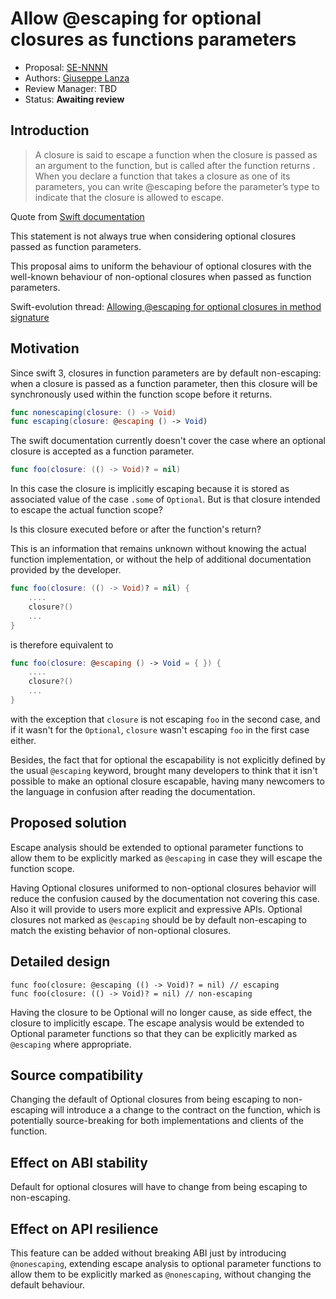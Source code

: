 # Allow @escaping for optional closures as functions parameters

* Proposal: [SE-NNNN](nnnn-allow-escaping-optional-closures.md)
* Authors: [Giuseppe Lanza](https://github.com/gringoireDM)
* Review Manager: TBD
* Status: **Awaiting review**

## Introduction

> A closure is said to escape a function when the closure is passed as an argument 
> to the function, but is called after the function returns . When you declare a 
> function that takes a closure as one of its parameters, you can write @escaping 
> before the parameter’s type to indicate that the closure is allowed to escape.

Quote from [Swift documentation](https://docs.swift.org/swift-book/LanguageGuide/Closures.html)

This statement is not always true when considering optional closures passed as function parameters.

This proposal aims to uniform the behaviour of optional closures with the well-known behaviour of 
non-optional closures when passed as function parameters.

Swift-evolution thread: [Allowing @escaping for optional closures in method signature](https://forums.swift.org/t/allowing-escaping-for-optional-closures-in-method-signature/27556/1)

## Motivation

Since swift 3, closures in function parameters are by default non-escaping: when a closure is 
passed as a function parameter, then this closure will be synchronously used within the function 
scope before it returns.

```swift
func nonescaping(closure: () -> Void)
func escaping(closure: @escaping () -> Void)
```

The swift documentation currently doesn't cover the case where an optional closure is accepted
as a function parameter.

```swift
func foo(closure: (() -> Void)? = nil)
```

In this case the closure is implicitly escaping because it is stored as associated value of the 
case `.some` of `Optional`. But is that closure intended to escape the actual function scope? 

Is this closure executed before or after the function's return?

This is an information that remains unknown without knowing the actual function implementation, 
or without the help of additional documentation provided by the developer.

```swift
func foo(closure: (() -> Void)? = nil) {
    ....
    closure?()
    ...
}
```

is therefore equivalent to 

```swift
func foo(closure: @escaping () -> Void = { }) {
    ....
    closure?()
    ...
}
```

with the exception that `closure` is not escaping `foo` in the second case, and if it wasn't 
for the `Optional`, `closure` wasn't escaping `foo` in the first case either.

Besides, the fact that for optional the escapability is not explicitly defined by the usual 
`@escaping` keyword, brought many developers to think that it isn't possible to make an 
optional closure escapable, having many newcomers to the language in confusion after reading 
the documentation.

## Proposed solution

Escape analysis should be extended to optional parameter functions to allow them to be explicitly
marked as `@escaping` in case they will escape the function scope.

Having Optional closures uniformed to non-optional closures behavior will reduce the confusion
caused by the documentation not covering this case. Also it will provide to users more explicit and
expressive APIs. Optional closures not marked as `@escaping` should be by default non-escaping
to match the existing behavior of non-optional closures.

## Detailed design

```
func foo(closure: @escaping (() -> Void)? = nil) // escaping
func foo(closure: (() -> Void)? = nil) // non-escaping
```

Having the closure to be Optional will no longer cause, as side effect, the closure to implicitly
escape. The escape analysis would be extended to Optional parameter functions so that they can be
explicitly marked as `@escaping` where appropriate.

## Source compatibility

Changing the default of Optional closures from being escaping to non-escaping will introduce a
a change to the contract on the function, which is potentially source-breaking for both 
implementations and clients of the function.

## Effect on ABI stability

Default for optional closures will have to change from being escaping to non-escaping.

## Effect on API resilience

This feature can be added without breaking ABI just by introducing `@nonescaping`, extending escape 
analysis to optional parameter functions to allow them to be explicitly marked as `@nonescaping`,
without changing the default behaviour.
